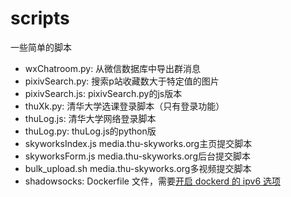 # scripts

一些简单的脚本

* wxChatroom.py: 从微信数据库中导出群消息
* pixivSearch.py: 搜索p站收藏数大于特定值的图片
* pixivSearch.js: pixivSearch.py的js版本
* thuXk.py: 清华大学选课登录脚本（只有登录功能）
* thuLog.js: 清华大学网络登录脚本
* thuLog.py: thuLog.js的python版
* skyworksIndex.js media.thu-skyworks.org主页提交脚本
* skyworksForm.js media.thu-skyworks.org后台提交脚本
* bulk_upload.sh media.thu-skyworks.org多视频提交脚本
* shadowsocks: Dockerfile 文件，需要[开启 dockerd 的 ipv6 选项](https://docs.docker.com/engine/userguide/networking/default_network/ipv6/)